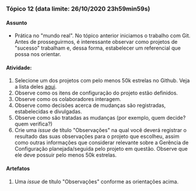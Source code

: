 ### Tópico 12 (data limite: **26/10/2020 23h59min59s**)

#### Assunto

- Prática no "mundo real". No tópico anterior iniciamos o trabalho com Git. Antes de prosseguirmos,
é interessante observar como projetos de "sucesso" trabalham e, dessa forma, estabelecer um referencial
que possa nos orientar.
  
#### Atividade:

1. Selecione um dos projetos com pelo menos 50k estrelas no Github. Veja a lista deles [aqui](https://gitstar-ranking.com/).
1. Observe como os itens de configuração do projeto estão definidos. 
1. Observe como os colaboradores interagem. 
1. Observe como decisões acerca de mudanças são registradas, estabelecidas e divulgadas. 
1. Observe como são tratadas as mudanças (por exemplo, quem decide? quem verifica?)
1. Crie uma _issue_ de título "Observações" na qual você deverá registrar o resultado das suas observações para 
o projeto que escolheu, assim como outras informações que considerar relevante sobre a Gerência de Configuração
planejada/seguida pelo projeto em questão. Observe que ele deve possuir pelo menos 50k estrelas.

#### Artefatos

1. Uma _issue_ de título "Observações" conforme as orientações acima. 
